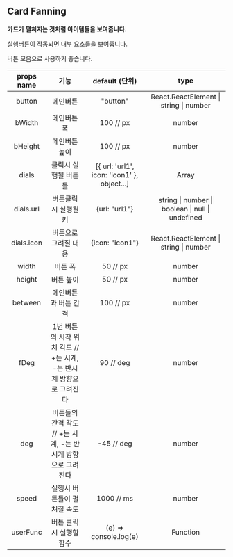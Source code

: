  ## Card Fanning

**카드가 펼쳐지는 것처럼 아이템들을 보여줍니다.**

실행버튼이 작동되면 내부 요소들을 보여줍니다.

버튼 모음으로 사용하기 좋습니다.

| props name |                             기능                             |               default (단위)                |                       type                       |
| :--------: | :----------------------------------------------------------: | :-----------------------------------------: | :----------------------------------------------: |
|   button   |                           메인버튼                           |                  "button"                   |      React.ReactElement \| string \| number      |
|   bWidth   |                         메인버튼 폭                          |                  100 // px                  |                      number                      |
|  bHeight   |                        메인버튼 높이                         |                  100 // px                  |                      number                      |
|   dials    |                     클릭시 실행될 버튼들                     | [{ url: 'url1', icon: 'icon1' }, object...] |                      Array                       |
| dials.url  |                     버튼클릭시 실행될 키                     |                {url: "url1"}                | string \| number \| boolean \| null \| undefined |
| dials.icon |                     버튼으로 그려질 내용                     |               {icon: "icon1"}               |      React.ReactElement \| string \| number      |
|   width    |                           버튼 폭                            |                  50 // px                   |                      number                      |
|   height   |                          버튼 높이                           |                  50 // px                   |                      number                      |
|  between   |                     메인버튼과 버튼 간격                     |                  100 // px                  |                      number                      |
|    fDeg    | 1번 버튼의 시작 위치 각도 // +는 시계, -는 반시계 방향으로 그려진다 |                  90 // deg                  |                      number                      |
|    deg     | 버튼들의 간격 각도 // +는 시계, -는 반시계 방향으로 그려진다 |                 -45 // deg                  |                      number                      |
|   speed    |                 실행시 버튼들이 펼쳐질 속도                  |                 1000 // ms                  |                      number                      |
|  userFunc  |                   버튼 클릭시 실행할 함수                    |            (e) => console.log(e)            |                     Function                     |

